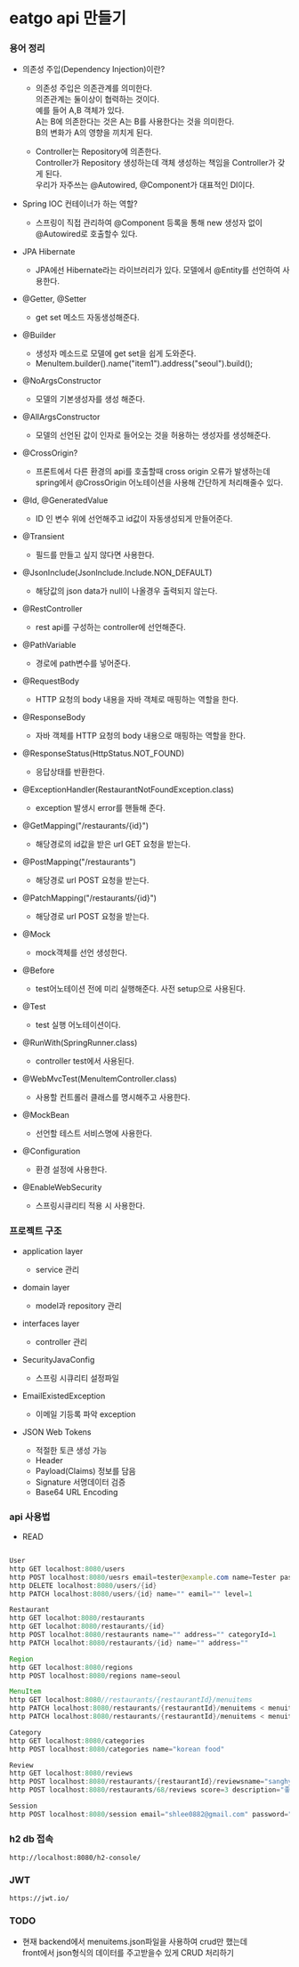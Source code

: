 # eatgo api 만들기


### 용어 정리

- 의존성 주입(Dependency Injection)이란?

    - 의존성 주입은 의존관계를 의미한다.  
      의존관계는 둘이상이 협력하는 것이다.  
      예를 들어 A,B 객체가 있다.  
      A는 B에 의존한다는 것은 A는 B를 사용한다는 것을 의미한다.  
      B의 변화가 A의 영향을 끼치게 된다.  

    - Controller는 Repository에 의존한다.  
      Controller가 Repository 생성하는데 객체 생성하는 책임을 Controller가 갖게 된다.   
      우리가 자주쓰는 @Autowired, @Component가 대표적인 DI이다.  

- Spring IOC 컨테이너가 하는 역할?  
    - 스프링이 직접 관리하여 @Component 등록을 통해 new 생성자 없이 @Autowired로 호출할수 있다.

- JPA Hibernate
    - JPA에선 Hibernate라는 라이브러리가 있다. 모델에서 @Entity를 선언하여 사용한다.

- @Getter, @Setter
    - get set 메소드 자동생성해준다.

- @Builder
    - 생성자 메소드로 모델에 get set을 쉽게 도와준다.
    - MenuItem.builder().name("item1").address("seoul").build();

- @NoArgsConstructor
    - 모델의 기본생성자를 생성 해준다. 
    
- @AllArgsConstructor
    - 모델의 선언된 값이 인자로 들어오는 것을 허용하는 생성자를 생성해준다.

- @CrossOrigin?
    - 프론트에서 다른 환경의 api를 호출할때 cross origin 오류가 발생하는데 spring에서 
     @CrossOrigin 어노테이션을 사용해 간단하게 처리해줄수 있다.
     
- @Id, @GeneratedValue
    - ID 인 변수 위에 선언해주고 id값이 자동생성되게 만들어준다.
    
- @Transient
    - 필드를 만들고 싶지 않다면 사용한다. 

- @JsonInclude(JsonInclude.Include.NON_DEFAULT)
    - 해당값의 json data가 null이 나올경우 출력되지 않는다. 
    
- @RestController
    - rest api를 구성하는 controller에 선언해준다.

- @PathVariable
    - 경로에 path변수를 넣어준다.

- @RequestBody
    - HTTP 요청의 body 내용을 자바 객체로 매핑하는 역할을 한다.
    
- @ResponseBody
    - 자바 객체를 HTTP 요청의 body 내용으로 매핑하는 역할을 한다.
   
- @ResponseStatus(HttpStatus.NOT_FOUND)
    - 응답상태를 반환한다.

- @ExceptionHandler(RestaurantNotFoundException.class)
    - exception 발생시 error를 핸들해 준다.
    
- @GetMapping("/restaurants/{id}")
    - 해당경로의 id값을 받은 url GET 요청을 받는다.
     
- @PostMapping("/restaurants")
    - 해당경로 url POST 요청을 받는다.

- @PatchMapping("/restaurants/{id}")
    - 해당경로 url POST 요청을 받는다.

- @Mock
    - mock객체를 선언 생성한다.

- @Before
    - test어노테이션 전에 미리 실행해준다. 사전 setup으로 사용된다.
    
- @Test
    - test 실행 어노테이션이다.

- @RunWith(SpringRunner.class)
    - controller test에서 사용된다.
    
- @WebMvcTest(MenuItemController.class)
    - 사용할 컨트롤러 클래스를 명시해주고 사용한다. 
    
- @MockBean
    - 선언할 테스트 서비스명에 사용한다.

- @Configuration
    - 환경 설정에 사용한다.
    
- @EnableWebSecurity
    - 스프링시큐리티 적용 시 사용한다.

### 프로젝트 구조
- application layer 
    - service 관리

- domain layer 
    - model과 repository 관리

- interfaces layer 
    - controller 관리

- SecurityJavaConfig
    - 스프링 시큐리티 설정파일
    
- EmailExistedException
    - 이메일 기등록 파악 exception
    
- JSON Web Tokens
    - 적절한 토큰 생성 가능
    - Header
    - Payload(Claims) 정보를 담음
    - Signature 서명데이터 검증
    - Base64 URL Encoding
    
    
### api 사용법

* READ
 ```java

User 
http GET localhost:8080/users
http POST localhost:8080/uesrs email=tester@example.com name=Tester password="tester"
http DELETE localhost:8080/users/{id}
http PATCH localhost:8080/users/{id} name="" eamil="" level=1

Restaurant
http GET localhot:8080/restaurants
http GET localhot:8080/restaurants/{id}
http POST localhot:8080/restaurants name="" address="" categoryId=1
http PATCH localhot:8080/restaurants/{id} name="" address="" 

Region
http GET localhost:8080/regions
http POST localhost:8080/regions name=seoul

MenuItem
http GET localhost:8080//restaurants/{restaurantId}/menuitems
http PATCH localhost:8080/restaurants/{restaurantId}/menuitems < menuitems.json
http PATCH localhost:8080/restaurants/{restaurantId}/menuitems < menuitems2.json

Category
http GET localhost:8080/categories
http POST localhost:8080/categories name="korean food"

Review
http GET localhost:8080/reviews
http POST localhost:8080/restaurants/{restaurantId}/reviewsname="sanghyun" score="3" description="good"
http POST localhost:8080/restaurants/68/reviews score=3 description="좋아요" "Authorization:Bearer eyJhbGciOiJIUzI1NiJ9.eyJ1c2VySWQiOjEwMDQsIm5hbWUiOiJKb2huIn0.8hm6ZOJykSINHxL-rf0yV882fApL3hyQ9-WGlJUyo2A"

Session
http POST localhost:8080/session email="shlee0882@gmail.com" password="sanghyun"

```

### h2 db 접속

```
http://localhost:8080/h2-console/
```

### JWT

```
https://jwt.io/
```

### TODO

- 현재 backend에서 menuitems.json파일을 사용하여 crud만 했는데  
  front에서 json형식의 데이터를 주고받을수 있게 CRUD 처리하기 
  